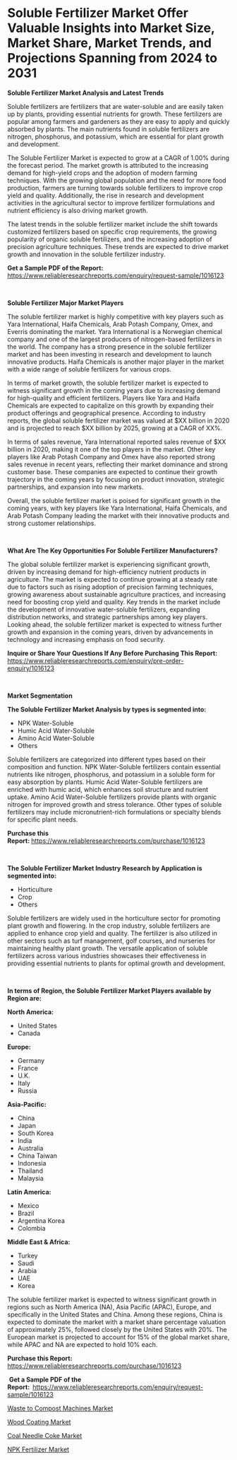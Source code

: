 <p><h1>Soluble Fertilizer Market Offer Valuable Insights into Market Size, Market Share, Market Trends, and Projections Spanning from 2024 to 2031</h1></p><p><strong>Soluble Fertilizer Market Analysis and Latest Trends</strong></p>
<p><p>Soluble fertilizers are fertilizers that are water-soluble and are easily taken up by plants, providing essential nutrients for growth. These fertilizers are popular among farmers and gardeners as they are easy to apply and quickly absorbed by plants. The main nutrients found in soluble fertilizers are nitrogen, phosphorus, and potassium, which are essential for plant growth and development.</p><p>The Soluble Fertilizer Market is expected to grow at a CAGR of 1.00% during the forecast period. The market growth is attributed to the increasing demand for high-yield crops and the adoption of modern farming techniques. With the growing global population and the need for more food production, farmers are turning towards soluble fertilizers to improve crop yield and quality. Additionally, the rise in research and development activities in the agricultural sector to improve fertilizer formulations and nutrient efficiency is also driving market growth.</p><p>The latest trends in the soluble fertilizer market include the shift towards customized fertilizers based on specific crop requirements, the growing popularity of organic soluble fertilizers, and the increasing adoption of precision agriculture techniques. These trends are expected to drive market growth and innovation in the soluble fertilizer industry.</p></p>
<p><strong>Get a Sample PDF of the Report:&nbsp;</strong> <a href="https://www.reliableresearchreports.com/enquiry/request-sample/1016123">https://www.reliableresearchreports.com/enquiry/request-sample/1016123</a></p>
<p>&nbsp;</p>
<p><strong>Soluble Fertilizer Major Market Players</strong></p>
<p><p>The soluble fertilizer market is highly competitive with key players such as Yara International, Haifa Chemicals, Arab Potash Company, Omex, and Everris dominating the market. Yara International is a Norwegian chemical company and one of the largest producers of nitrogen-based fertilizers in the world. The company has a strong presence in the soluble fertilizer market and has been investing in research and development to launch innovative products. Haifa Chemicals is another major player in the market with a wide range of soluble fertilizers for various crops.</p><p>In terms of market growth, the soluble fertilizer market is expected to witness significant growth in the coming years due to increasing demand for high-quality and efficient fertilizers. Players like Yara and Haifa Chemicals are expected to capitalize on this growth by expanding their product offerings and geographical presence. According to industry reports, the global soluble fertilizer market was valued at $XX billion in 2020 and is projected to reach $XX billion by 2025, growing at a CAGR of XX%.</p><p>In terms of sales revenue, Yara International reported sales revenue of $XX billion in 2020, making it one of the top players in the market. Other key players like Arab Potash Company and Omex have also reported strong sales revenue in recent years, reflecting their market dominance and strong customer base. These companies are expected to continue their growth trajectory in the coming years by focusing on product innovation, strategic partnerships, and expansion into new markets.</p><p>Overall, the soluble fertilizer market is poised for significant growth in the coming years, with key players like Yara International, Haifa Chemicals, and Arab Potash Company leading the market with their innovative products and strong customer relationships.</p></p>
<p>&nbsp;</p>
<p><strong>What Are The Key Opportunities For Soluble Fertilizer Manufacturers?</strong></p>
<p><p>The global soluble fertilizer market is experiencing significant growth, driven by increasing demand for high-efficiency nutrient products in agriculture. The market is expected to continue growing at a steady rate due to factors such as rising adoption of precision farming techniques, growing awareness about sustainable agriculture practices, and increasing need for boosting crop yield and quality. Key trends in the market include the development of innovative water-soluble fertilizers, expanding distribution networks, and strategic partnerships among key players. Looking ahead, the soluble fertilizer market is expected to witness further growth and expansion in the coming years, driven by advancements in technology and increasing emphasis on food security.</p></p>
<p><strong>Inquire or Share Your Questions If Any Before Purchasing This Report:</strong> <a href="https://www.reliableresearchreports.com/enquiry/pre-order-enquiry/1016123">https://www.reliableresearchreports.com/enquiry/pre-order-enquiry/1016123</a></p>
<p>&nbsp;</p>
<p><strong>Market Segmentation</strong></p>
<p><strong>The Soluble Fertilizer Market Analysis by types is segmented into:</strong></p>
<p><ul><li>NPK Water-Soluble</li><li>Humic Acid Water-Soluble</li><li>Amino Acid Water-Soluble</li><li>Others</li></ul></p>
<p><p>Soluble fertilizers are categorized into different types based on their composition and function. NPK Water-Soluble fertilizers contain essential nutrients like nitrogen, phosphorus, and potassium in a soluble form for easy absorption by plants. Humic Acid Water-Soluble fertilizers are enriched with humic acid, which enhances soil structure and nutrient uptake. Amino Acid Water-Soluble fertilizers provide plants with organic nitrogen for improved growth and stress tolerance. Other types of soluble fertilizers may include micronutrient-rich formulations or specialty blends for specific plant needs.</p></p>
<p><strong>Purchase this Report:&nbsp;</strong><a href="https://www.reliableresearchreports.com/purchase/1016123">https://www.reliableresearchreports.com/purchase/1016123</a></p>
<p>&nbsp;</p>
<p><strong>The Soluble Fertilizer Market Industry Research by Application is segmented into:</strong></p>
<p><ul><li>Horticulture</li><li>Crop</li><li>Others</li></ul></p>
<p><p>Soluble fertilizers are widely used in the horticulture sector for promoting plant growth and flowering. In the crop industry, soluble fertilizers are applied to enhance crop yield and quality. The fertilizer is also utilized in other sectors such as turf management, golf courses, and nurseries for maintaining healthy plant growth. The versatile application of soluble fertilizers across various industries showcases their effectiveness in providing essential nutrients to plants for optimal growth and development.</p></p>
<p>&nbsp;</p>
<p><strong>In terms of Region, the Soluble Fertilizer Market Players available by Region are:</strong></p>
<p>
    <p> <strong> North America: </strong>
        <ul>
            <li>United States</li>
            <li>Canada</li>
        </ul>
        </p> 
    <p> <strong> Europe: </strong>
        <ul>
            <li>Germany</li>
            <li>France</li>
            <li>U.K.</li>
            <li>Italy</li>
            <li>Russia</li>
        </ul>
        </p> 
    <p> <strong> Asia-Pacific: </strong>
        <ul>
            <li>China</li>
            <li>Japan</li>
            <li>South Korea</li>
            <li>India</li>
            <li>Australia</li>
            <li>China Taiwan</li>
            <li>Indonesia</li>
            <li>Thailand</li>
            <li>Malaysia</li>
        </ul>
        </p> 
    <p> <strong> Latin America: </strong>
        <ul>
            <li>Mexico</li>
            <li>Brazil</li>
            <li>Argentina Korea</li>
            <li>Colombia</li>
        </ul>
        </p> 
    <p> <strong> Middle East & Africa: </strong>
        <ul>
            <li>Turkey</li>
            <li>Saudi</li>
            <li>Arabia</li>
            <li>UAE</li>
            <li>Korea</li>
        </ul>
    </p>
    </p>
<p><p>The soluble fertilizer market is expected to witness significant growth in regions such as North America (NA), Asia Pacific (APAC), Europe, and specifically in the United States and China. Among these regions, China is expected to dominate the market with a market share percentage valuation of approximately 25%, followed closely by the United States with 20%. The European market is projected to account for 15% of the global market share, while APAC and NA are expected to hold 10% each.</p></p>
<p><strong>Purchase this Report: </strong><a href="https://www.reliableresearchreports.com/purchase/1016123">https://www.reliableresearchreports.com/purchase/1016123</a></p>
<p>&nbsp;<strong>Get a Sample PDF of the Report:&nbsp;&nbsp;</strong><a href="https://www.reliableresearchreports.com/enquiry/request-sample/1016123">https://www.reliableresearchreports.com/enquiry/request-sample/1016123</a></p>
<p><strong></strong></p>
<p><p><a href="https://issuu.com/reportprime-2/docs/waste-to-compost-machines-market-size-2030.pptx">Waste to Compost Machines Market</a></p><p><a href="https://github.com/jerrycopelandthomaswsqd8q/Market-Research-Report-List-1/blob/main/wood-coating-market.md">Wood Coating Market</a></p><p><a href="https://issuu.com/reportprime-2/docs/coal-needle-coke-market-size-2030.pptx">Coal Needle Coke Market</a></p><p><a href="https://github.com/brenzgnarento/Market-Research-Report-List-1/blob/main/npk-fertilizer-market.md">NPK Fertilizer Market</a></p></p>